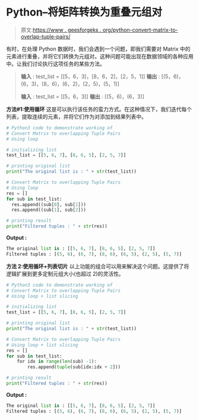 # Python–将矩阵转换为重叠元组对

> 原文:[https://www . geesforgeks . org/python-convert-matrix-to-overlap-tuple-pairs/](https://www.geeksforgeeks.org/python-convert-matrix-to-overlapping-tuple-pairs/)

有时，在处理 Python 数据时，我们会遇到一个问题，即我们需要对 Matrix 中的元素进行重叠，并将它们转换为元组对。这种问题可能出现在数据领域的各种应用中。让我们讨论执行这项任务的某些方法。

> **输入** : test_list = [[5，6，3]，[8，6，2]，[2，5，1]]
> **输出** : [(5，6)，(6，3)，(8，6)，(6，2)，(2，5)，(5，1)]
> 
> **输入** : test_list = [[5，6，3]]
> **输出** : [(5，6)，(6，3)]

**方法#1:使用循环**
这是可以执行该任务的蛮力方式。在这种情况下，我们迭代每个列表，提取连续的元素，并将它们作为对添加到结果列表中。

```py
# Python3 code to demonstrate working of 
# Convert Matrix to overlapping Tuple Pairs
# Using loop

# initializing list
test_list = [[5, 6, 7], [8, 6, 5], [2, 5, 7]]

# printing original list
print("The original list is : " + str(test_list))

# Convert Matrix to overlapping Tuple Pairs
# Using loop
res = []
for sub in test_list:
  res.append((sub[0], sub[1]))
  res.append((sub[1], sub[2]))

# printing result 
print("Filtered tuples : " + str(res)) 
```

**Output :**

```py
The original list is : [[5, 6, 7], [8, 6, 5], [2, 5, 7]]
Filtered tuples : [(5, 6), (6, 7), (8, 6), (6, 5), (2, 5), (5, 7)]

```

**方法 2:使用循环+列表切片**
以上功能的组合可以用来解决这个问题。这提供了将逻辑扩展到更多定制元组大小(也超过 2)的灵活性。

```py
# Python3 code to demonstrate working of 
# Convert Matrix to overlapping Tuple Pairs
# Using loop + list slicing

# initializing list
test_list = [[5, 6, 7], [8, 6, 5], [2, 5, 7]]

# printing original list
print("The original list is : " + str(test_list))

# Convert Matrix to overlapping Tuple Pairs
# Using loop + list slicing
res = []
for sub in test_list:
    for idx in range(len(sub) -1):
        res.append(tuple(sub[idx:idx + 2]))

# printing result 
print("Filtered tuples : " + str(res)) 
```

**Output :**

```py
The original list is : [[5, 6, 7], [8, 6, 5], [2, 5, 7]]
Filtered tuples : [(5, 6), (6, 7), (8, 6), (6, 5), (2, 5), (5, 7)]

```